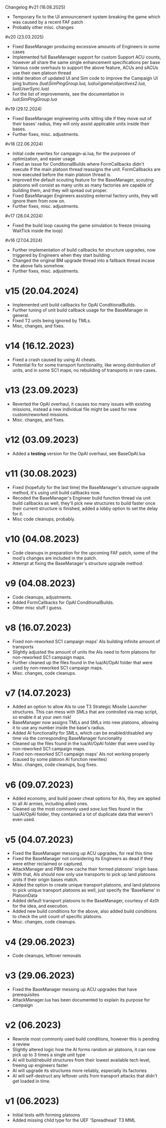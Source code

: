 Changelog
#v21 (16.08.2025)
- Temporary fix to the UI announcement system breaking the game which was caused by a recent FAF patch
- Probably other misc. changes

#v20 (23.03.2025)
- Fixed BaseManager producing excessive amounts of Engineers in some cases
- Implemented full BaseManager support for custom Support ACU counts, however all share the same single enhancement specifications per base
- Various code overhauls to support the above feature, ACUs and sACUs use their own platoon thread
- Initial iteration of updated UI and Sim code to improve the Campaign UI ping buttons *(lua\SimPingGroup.lua, lua\ui\game\objectives2.lua, lua\UserSync.lua)*
- For the list of improvements, see the documentation in *lua\SimPingGroup.lua*

#v19 (29.12.2024)
- Fixed BaseManager engineering units sitting idle if they move out of their bases' radius, they will only assist applicable units inside their bases.
- Further fixes, misc. adjustments.

#v18 (22.06.2024)
- Initial code rewrites for campaign-ai.lua, for the purposes of optimization, and easier usage
- Fixed an issue for ConditionalBuilds where FormCallbacks didn't execute if the main platoon thread reassigns the unit. FormCallbacks are now executed before the main platoon thread is.
- Improved the default scouting feature for the BaseManager, scouting platoons will consist as many units as many factories are capable of building them, and they will spread out proper.
- Fixed BaseManager Engineers assisting external factory units, they will ignore them from now on.
- Further fixes, misc. adjustments.

#v17 (28.04.2024)
- Fixed the build loop causing the game simulation to freeze (missing WaitTick inside the loop)

#v16 (27.04.2024)
- Further implementation of build callbacks for structure upgrades, now triggered by Engineers when they start building.
- Changed the original BM upgrade thread into a fallback thread incase the above fails somehow.
- Further fixes, misc. adjustments.

# v15 (20.04.2024)
- Implemented unit build callbacks for OpAI ConditionalBuilds.
- Further tuning of unit build callback usage for the BaseManager in general.
- Fixed T2 units being ignored by TMLs.
- Misc, changes, and fixes.

# v14 (16.12.2023)
- Fixed a crash caused by using AI cheats.
- Potential fix for some transport functionality, like wrong distribution of units, and in some SC1 maps, no rebuilding of transports in rare cases.

# v13 (23.09.2023)
- Reverted the OpAI overhaul, it causes too many issues with existing missions, instead a new individual file might be used for new custom/reworked missions.
- Misc. changes, and fixes.

# v12 (03.09.2023)
- Added a **testing** version for the OpAI overhaul, see BaseOpAI.lua

# v11 (30.08.2023)
- Fixed (hopefully for the last time) the BaseManager's structure upgrade method, it's using unit build callbacks now.
- Recoded the BaseManager's Engineer build function thread via unit build callbacks as well, they'll pick new structures to build faster once their current structure is finished, added a lobby option to set the delay for it.
- Misc code cleanups, probably.

# v10 (04.08.2023)
- Code cleanups in preparation for the upcoming FAF patch, some of the mod's changes are included in the patch.
- Attempt at fixing the BaseManager's structure upgrade method.

# v9 (04.08.2023)
- Code cleanups, adjustments.
- Added FormCallbacks for OpAI ConditionalBuilds.
- Other misc stuff I guess.

# v8 (16.07.2023)
- Fixed non-reworked SC1 campaign maps' AIs building infinite amount of transports
- Slightly adjusted the amount of units the AIs need to form platoons for non-reworked SC1 campaign maps.
- Further cleaned up the files found in the lua/AI/OpAI folder that were used by non-reworked SC1 campaign maps.
- Misc. changes, code cleanups.

# v7 (14.07.2023)
- Added an option to allow AIs to use T3 Strategic Missile Launcher structures. This can mess with SMLs that are controlled via map script, so enable it at your own risk!
- BaseManager now assigns TMLs and SMLs into new platoons, allowing it to use any number inside the base's radius.
- Added AI functionality for SMLs, which can be enabled/disabled any time via the corresponding BaseManager funcionality
- Cleaned up the files found in the lua/AI/OpAI folder that were used by non-reworked SC1 campaign maps.
- Fixed non-reworked SC1 campaign maps' AIs not working properly (caused by some platoon AI function rewrites)
- Misc. changes, code cleanups, bug fixes.

# v6 (09.07.2023)
- Added economy, and build power cheat options for AIs, they are applied to all AI armies, including allied ones.
- Cleaned up the most commonly used *save.lua* files found in the lua/AI/OpAI folder, they contained a lot of duplicate data that weren't even used.

# v5 (04.07.2023)
- Fixed the BaseManager messing up ACU upgrades, for real this time
- Fixed the BaseManager not considering its Engineers as dead if they were either reclaimed or captured.
- AttackManager and PBM now cache their formed platoons' origin base.
- With that, AIs should now only use transports to pick up land platoons units if their origin bases match.
- Added the option to create unique transport platoons, and land platoons to pick unique transport platoons as well, just specify the 'BaseName' in PlatoonData
- Added default transport platoons to the BaseManager, courtesy of 4z0t for the idea, and execution.
- Added new build conditions for the above, also added build conditions to check the unit count of specific platoons.
- Misc. changes, code cleanups.

# v4 (29.06.2023)
- Code cleanups, leftover removals

# v3 (29.06.2023)
- Fixed the BaseManager messing up ACU upgrades that have prerequisites
- AttackManager.lua has been documented  to explain its purpose for campaign

# v2 (06.2023)
- Rewrote most commonly used build conditions, however this is pending a review
- Slightly altered logic how the AI forms random air platoons, it can now pick up to 3 times a single unit type
- AI will build/rebuild structures from their lowest available tech level, freeing up engineers faster
- AI will upgrade its structures more reliably, especially its factories
- AI will self-destruct any leftover units from transport attacks that didn't get loaded in time.

# v1 (06.2023)
- Initial tests with forming platoons
- Added missing child type for the UEF 'Spreadhead' T3 MML
